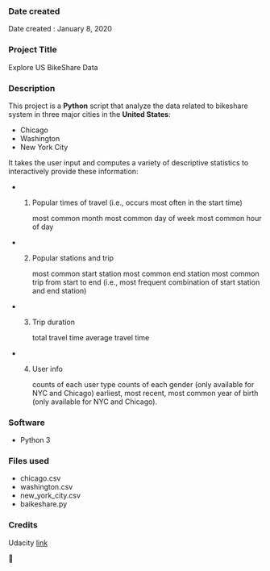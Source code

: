 ### Date created
Date created : January 8, 2020


### Project Title
Explore US BikeShare Data

### Description
This project is a __Python__ script that analyze the data related to bikeshare system in three major cities in the __United States__:
- Chicago
- Washington
- New York City

It takes the user input and computes a variety of descriptive statistics to interactively provide these information:
- 1) Popular times of travel (i.e., occurs most often in the start time)

        most common month
        most common day of week
        most common hour of day
- 2) Popular stations and trip

        most common start station
        most common end station
        most common trip from start to end (i.e., most frequent combination of start station and end station)
- 3) Trip duration

        total travel time
        average travel time
- 4) User info

        counts of each user type
        counts of each gender (only available for NYC and Chicago)
        earliest, most recent, most common year of birth (only available for NYC and Chicago).
### Software
- Python 3
### Files used
- chicago.csv
- washington.csv
- new_york_city.csv
- baikeshare.py

### Credits
Udacity [link](https://www.udacity.com/)

:tada:

